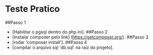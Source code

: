 # Teste Pratico

##Passo 1
- [Habilitar o pgsql dentro do php.ini].
##Passo 2
- [Instalar composer pelo link] (https://getcomposer.org/).
##Passo 3
- [rodar 'composer install'].
##Passo 4
- [compilar o arquivo sql 'db.sql' na raiz do projeto].


